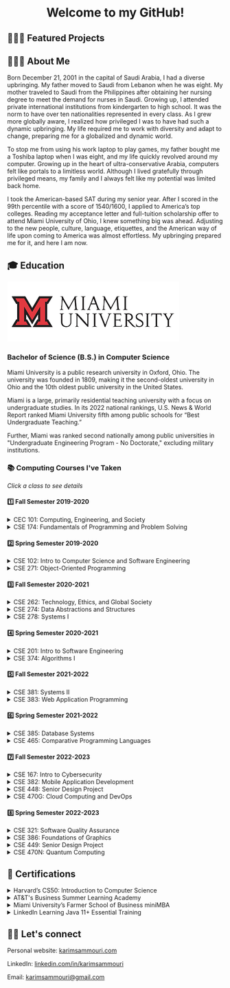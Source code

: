 <h1 align="center">Welcome to my GitHub!</h1>

<h2>👨🏻‍💻 Featured Projects</h2>

<h2>🙋🏻‍♂️ About Me</h2>
<p>
Born December 21, 2001 in the capital of Saudi Arabia, I had a diverse upbringing. My father moved to Saudi from Lebanon when he was eight. My mother traveled to Saudi from the Philippines after obtaining her nursing degree to meet the demand for nurses in Saudi. Growing up, I attended private international institutions from kindergarten to high school. It was the norm to have over ten nationalities represented in every class. As I grew more globally aware, I realized how privileged I was to have had such a dynamic upbringing. My life required me to work with diversity and adapt to change, preparing me for a globalized and dynamic world.

To stop me from using his work laptop to play games, my father bought me a Toshiba laptop when I was eight, and my life quickly revolved around my computer. Growing up in the heart of ultra-conservative Arabia, computers felt like portals to a limitless world. Although I lived gratefully through privileged means, my family and I always felt like my potential was limited back home.

I took the American-based SAT during my senior year. After I scored in the 99th percentile with a score of 1540/1600, I applied to America’s top colleges. Reading my acceptance letter and full-tuition scholarship offer to attend Miami University of Ohio, I knew something big was ahead. Adjusting to the new people, culture, language, etiquettes, and the American way of life upon coming to America was almost effortless. My upbringing prepared me for it, and here I am now.
</p>

<h2>🎓 Education</h2>
<img src="https://github.com/karimsammouri/karimsammouri/blob/main/MiamiLogo.png" alt="Miami University">
<h3>Bachelor of Science (B.S.) in Computer Science</h3>
<p>
Miami University is a public research university in Oxford, Ohio. The university was founded in 1809, making it the second-oldest university in Ohio and the 10th oldest public university in the 
United States. 

Miami is a large, primarily residential teaching university with a focus on undergraduate studies. In its 2022 national rankings, U.S. News & World Report ranked Miami University fifth among public schools for “Best Undergraduate Teaching.”

Further, Miami was ranked second nationally among public universities in "Undergraduate Engineering Program - No Doctorate," excluding military institutions.
</p>
<h3>📚 Computing Courses I've Taken</h3>
<p><i>Click a class to see details</i></p>
<h4>1️⃣ Fall Semester 2019-2020</h4>
<details>
  <summary>CEC 101: Computing, Engineering, and Society</summary>
  
  - Got introduced to the professional and societal context of engineering including contemporary issues and breakthrough technologies.
  - Explored issues related to professional ethics in engineering.
  - Learned the essential skills necessary for success in teamwork and communication.
</details>
<details>
  <summary>CSE 174: Fundamentals of Programming and Problem Solving</summary>
  
  - Learned fundamental programming concepts such as language syntax and semantics, variable scope, data representation, formatting conventions, and Integrated Development Environments (IDEs).
  - Learned the fundamentals of Java and the process from source code to executable code, including the roles of the Java Compiler and the Java Virtual Machine (JVM).
  - Learned to identify and eliminate errors in programs, including the ability to differentiate between compiler and runtime errors, interpret complier errors, use a debugger, write test code, and analyze source code.
  - Learned to implement clean and robust programs that solve a stated problem, including using appropriate Java primitive data types, operators, methods, conditionals, loops, input, output, collections, and third-party classes.
  - Learned to solve programming problems using a procedural approach through functional decomposition.
  - Learned to describe, trace, and implement basic algorithms such as linear search, non-recursive binary search, non-recursive sorting algorithms such as bubble sort, selection sort, and insertion sort, and common array algorithms such as counting, adding, and computing the min/max.
  - Learned to compare algorithms with respect to their efficiency and readability.
  - Learned to use Java’s API documentation.
</details>
<h4>2️⃣ Spring Semester 2019-2020</h4>
<details>
  <summary>CSE 102: Intro to Computer Science and Software Engineering</summary>
  
  - Learned to use computer science and software engineering tools such as Git, SSH, and CLI.
  - Learned fundamental computer science concepts such as binary, hexadecimal, logic gates, computer architecture, networks, operating systems, programming, and algorithms.
  - Learned web programming fundamentals such as HTML, CSS, JavaScript, DOM, and jQuery.
  - Explored ethical issues within computer science in the fields of privacy, security, accessibility, and copyright.
  - Learned about the various computing disciplines such as software engineering, computer engineering, electrical engineering, informational technology, management information systems, and interactive media studies and how they interrelate.
  - Learned to communicate through the use of web sites and oral presentations.
</details>
<details>
  <summary>CSE 271: Object-Oriented Programming</summary>
  
  - Learned to design and implement computer programs using object-oriented programming techniques such as objects, classes, methods, abstraction, encapsulation, inheritance, and polymorphism.
  - Learned to write UML class diagrams and break a programming problem down into an appropriate set of classes and methods based on a problem statement.
  - Learned to write robust programs with input validation and an emphasis on exhaustive testing through concepts learned in CSE 174 such as using a debugger and generating basic test cases.
  - Learned to write code that throws and catches appropriate exception classes, including both checked and unchecked exceptions.
  - Learned to use JUnit and write class tests.
  - Learned to use Javadoc to document a class.
  - Learned to use recursion as a problem solving technique and implement classical recursive algorithms such as calculating a factorial.
  - Learned to describe, implement, and compare non-recursive and recursive sorting algorithms such as bubble sort, insertion sort, selection sort, merge sort, and quick sort.
  - Learned to design and develop event-driven applications with a graphical user interface.
</details>
<h4>3️⃣ Fall Semester 2020-2021</h4>
<details>
  <summary>CSE 262: Technology, Ethics, and Global Society</summary>
  
  - Learned to formulate and defend a position on an ethical question related to technology, including applying ethical theories such as Kantianism, Utilitarianism, and Social Contract Theory.
  - Explored the ethical challenges currently posed  by technology, such as digital rights management, community standards, databases of personal data, fair use, freedom of expression, monitoring, technological determinism, unsafe software, and globalization.
  - Learned to engage with peers and come to a consensus on ethical issues.
  - Took positions on the social responsibilities of software developers and used oral and written methods to communicate my position.
</details>
<details>
  <summary>CSE 274: Data Abstractions and Structures</summary>
  
  - Learned to use the appropriate data structures, abstract data types, and algorithmic methods to solve a given problem.
  - Learned the features and semantics of abstract data types, including matrices, lists, stacks, queues, sets, maps, trees, graphs, and priority queues.
  - Learned the features and semantics of major data structures, including array-based lists, linked lists, hash tables, binary search trees, heaps, and graphs.
  - Learned to implement common tree and graph algorithms, including tree traversals, depth-first search, breadth-first search, Dijkstra’s algorithms, and topological sort.
  - Learned to combine multiple data structures to create efficient solutions to problems.
  - Learned how to make classes that are compatible with library collection classes such as a class that can be used as a key in a hash table.
  - Learned to implement abstract data types using object-oriented programming principles such as polymorphism, inheritance, and generics.
  - Learned to determine time and space requirements of data structure implementations and algorithms as well as asymptotic notations used in algorithms analysis.
</details>
<details>
  <summary>CSE 278: Systems I</summary>
  
  - Learned to develop programs using a high level, systems programming language (C++) in a Linux environment.
  - Learned about the properties of various computer architectures including their components and functions.
  - Learned to analyze the salient aspects of machine instructions and memory addressing modes.
  - Learned to convert a high level language program to assembly and machine language using suitable tools.
  - Learned to convert unsigned integers between different representations, including decimal, binary, and hexademical.
  - Learned to use compiler optimizations to improve performance.
  - Learned to use basic networking and socket programming concepts to develop a textual client-server program.
  - Learned to use SQL statements to manipulate a simple database, including the use of APIs to access a database from a program.
  - Learned to use appropriate system tools, including those from a command line interface.
</details>
<h4>4️⃣ Spring Semester 2020-2021</h4>
<details>
  <summary>CSE 201: Intro to Software Engineering</summary>
  
  - Learned to apply an object-oriented analysis and design approach to case studies.
  - Learned to describe the software development lifecycle and its associated processes, the different phases, and the relationships between the phases.
  - Learned to describe and compare alternative software processes, including waterfall, incremental, spiral, prototyping, empirical, and agile methods.
  - Learned the different roles and responsibilities that make up a software team.
  - Learned to develop clear, concise, and formal lifecycle artifacts, including requirements, design, implementation, and test documentation for software systems based on user and stakeholder needs.
  - Learned to create UML use case, class, and sequence diagrams
  - Learned the importance of construction technologies such as version control.
  - Learned fundamental design principles, including coupling, cohesion, and portability.
  - Learned the concept of design patterns and common examples.
  - Learned to apply the software development cycle as part of a team.
  - Learned to effectively present design artifacts.
  - Learned various testing and quality assurance strategies, including validation and verification, and different levels of testing (unit, integration, systems, acceptance, regression, black box, white box).
</details>
<details>
  <summary>CSE 374: Algorithms I</summary>
  
  - Learned to characterize the runtime and storage requirements of a proposed algorithm or data structure.
  - Learned to determine the time and space complexity of algorithms.
  - Learned the formal definitions of Ο, Θ, and Ω and how these describe the amount of work done by an algorithm.
  - Learned to use big O notation to define asymptotic upper bounds on time and space complexity of algorithms.
  - Learned to describe and implement advanced algorithms, including dynamic-programming, greedy, and divide-and-conquer algorithms.
</details>
<h4>5️⃣ Fall Semester 2021-2022</h4>
<details>
  <summary>CSE 381: Systems II</summary>
  
  - Learned to carry out the key steps in loading and starting an operating system.
  - Learned to critique the design and tradeoffs in file systems and computer memory hierarchy and their interfaces.
  - Learned to use multiprocessing and Inter-Process Communication (IPC) concepts and tools, including pipes to monitor and control processes.
  - Learned to use concurrency and multithreaded programming concepts to create processes with multiple cooperating threads in ways that avoid deadlock.
  - Learned to use virtualization and cloud services.
  - Learned to use various security features provided by an operating system to avoid common security problems such as buffer overflow, stack smashing, trojans, and root kit problems.
</details>
<details>
  <summary>CSE 383: Web Application Programming</summary>
  
  - Learned technologies needed to implement web applications, including HTML, CSS, JavaScript, and AJAX.
  - Learned the nature of web applications, frameworks, and various architectures, including the role of the client and backend servers, and how they interrelate.
  - Learned to create interactive web applications using forms and other user input methods to gather and present data.
  - Learned to develop responsive web applications.
  - Learned concepts related to using databases.
  - Learned concepts of MVC and templating in the creation of web applications.
  - Learned to describe and implement error handling conditions as they relate to network programming.
</details>
<h4>6️⃣ Spring Semester 2021-2022</h4>
<details>
  <summary>CSE 385: Database Systems</summary>
  
  - Learned the file structures that are used by Relational Database Management Systems (RDMS).
  - Learned the basic concepts of database systems such as entity sets and relationship sets.
  - Learned to utilize SQL to query a database.
  - Learned the syntax and semantics of SQL statements.
  - Learned to use views in relational systems.
  - Learned to utilize a commercial relational database management system that supports SQL (SQL Server).
  - Learned to design a relational database using entity-relationship modeling and diagrams.
  - Learned the concept of normalization in database design.
</details>
<details>
  <summary>CSE 465: Comparative Programming Languages</summary>
  
  - Learned to identify, describe, and compare programming language paradigms, including procedural, object-oriented, functional, declarative/logic, and scripting languages.
  - Learned to evaluate tradeoffs between different paradigms considering space efficiency, time efficiency, safety, and power of expression.
  - Programmed software using a language in each of the programming paradigms listed above.
  - Learned the tradeoffs of compiled and interpreted execution models.
  - Learned the phases of program translation from source code to executable code.
  - Learned the properties of a variable, including its associated address, value, score, persistence, and size.
  - Learned the tradeoffs of different lifetime management approaches such as reference counting and garbage collection.
  - Learned the difference between call-by-value, call-by-value/result, call-by-reference, and call-by-name parameter passing.
  - Learned to specify selected features of programming language syntax using standard grammatical notations.
  - Learned to specify selected features of programming language semantics using operational semantics, denotational semantics, and axiomatic semantics.
</details>
<h4>7️⃣ Fall Semester 2022-2023</h4>
<details>
  <summary>CSE 167: Intro to Cybersecurity</summary>
  
  - Learned the definition, scope, and objective of cybersecurity.
  - Explored current cybersecurity trends, including data breaches, targeted ransomware, and insider threats.
  - Learned fundamental cybersecurity concepts, including the CIA triad (confidentiality, integrity, and availability), attack vectors, defense points, and controls.
  - Learned fundamental cryptography concepts, including the caesar and vignette ciphers, symmetric and asymmetric encryption, hashing, OpenSSL, and GPG.
</details>
<details>
  <summary>CSE 382: Mobile Application Development</summary>
  
  - Learned to use Xamarin to build cross-platform mobile applications.
  - Learned to use an IDE (Visual Studio) to develop, debug, and test cross-platform mobile applications.
  - Learned the tradeoffs of cross-platform development and native development.
  - Learned to use graphical elements to acquire user input and display data, including entries, buttons, labels, and ListViews.
  - Learned to develop mobile applications that support different form factors such as phone or tablet and orientations such as landscape or portrait.
  - Learned to use common navigation patterns, including tabbed, carousel, and stack navigation.
  - Learned to use asynchronous processing to provide a responsive interface.
  - Learned the basic security aspects of mobile applications.
  - Learned to implement mobile applications that permanently store data, including through a local database, the app’s file system, and the app’s preferences.
  - Learned to implement mobile applications that use internet resources, including using web services to retrieve information from an internet resource through a standard data interchange format (JSON).
  - Learned to implement mobile applications that access the device’s hardware, including the GPS, accelerometer, and camera.
</details>
<details>
  <summary>CSE 448: Senior Design Project</summary>
  
  - Learned to solve an open-ended problem as part of a team utilizing software engineering tools and methods.
  - Learned to develop the necessary written and oral communication skills needed to communicate effectively with both technical and non-technical audiences.
  - Learned to perform various roles as part of a team.
  - Learned to apply engineering ethics and professionalism in project management.
</details>
<details>
  <summary>CSE 470G: Cloud Computing and DevOps</summary>
  
  - Learned the definition, scope, and objective of DevOps.
  - Learned fundamental DevOps concepts, including virtualization, containerization, and continuous integration (CI).
  - Learned to use DevOps automation tools such as Bash scripts, Docker, GitLab CI/CD, Ansible, Nagios, Puppet, and Terraform.
  - Learned to use cloud computing platforms such as AWS and OpenStack.
</details>
<h4>8️⃣ Spring Semester 2022-2023</h4>
<details>
  <summary>CSE 321: Software Quality Assurance</summary>
  
  <p><i>[In progress]</i></p>
</details>
<details>
  <summary>CSE 386: Foundations of Graphics</summary>
  
  <p><i>[In progress]</i></p>
</details>
<details>
  <summary>CSE 449: Senior Design Project</summary>
  
  <p><i>[In progress]</i></p>
</details>
<details>
  <summary>CSE 470N: Quantum Computing</summary>
  
  <p><i>[In progress]</i></p>
</details>

<h2>🪪 Certifications</h2>
<details>
  <summary>Harvard’s CS50: Introduction to Computer Science</summary>
  
  https://certificates.cs50.io/57c45c7d-ba2a-4dd3-bbc8-5196be365638.pdf?size=letter
  - Due to the course's quality and reviews, multiple programmers recommended I enroll in this online introductory computer science course before coming to college. I started the course but didn't have enough time to finish before coming to Miami. For completion's sake, I finished the course during the winter break of January 2022. The course did a fantastic job explaining the fundamentals of problem solving, programming, and computing in general. The course touched on eleven topics that were covered a week each: problem solving, C, arrays, algorithms, memory, data structures, Python, SQL, web application programming, Flask, and ethics. Every week's lecture, except the last, had a corresponding problem set, and the course culminated with a final project.
</details>
<details>
  <summary>AT&T's Business Summer Learning Academy</summary>
  
  https://www.credly.com/badges/b8baa00f-5a6e-466d-8c2c-3e9abc9967d9?source=linked_in_profile
  - I had the opportunity to participate in AT&T's 2021 Summer Learning Academy, where I experienced eighty total hours of intensive online programming around personal and career development, business, and technology topics. Established personalities such as Troy Aikman, Kelly Decker, and Matt Luhn were present. I received my certification on August 2021.
</details>
<details>
  <summary>Miami University’s Farmer School of Business miniMBA</summary>
  
  https://certs.professionaled.miamioh.edu/06c4e2c9-233c-4e33-97b2-68b902b53b25#gs.jmsajt
  - I had the opportunity to enroll in Miami's Farmer School of Business miniMBA program when it first launched in 2021. As a computer science major, I gained insight on a wide range of business topics from supply chain and business strategy to entrepreneurship and creative thinking. I recieved my miniMBA on January 2021.
</details>
<details>
  <summary>LinkedIn Learning Java 11+ Essential Training </summary>
  
  https://www.linkedin.com/learning/certificates/1f8eebe96b3e0686f92730367a13d07b74c9d64478ac57852cc5fd3d3a7be513
  - After receiving a free one-month trial on LinkedIn Learning my freshman year at Miami, I tried to maximize the opportunity. This course caught my eye as I had just finished CSE 271: Object-Oriented Programming and thought it would be a good Java refresher. I received my certification on June 2020.
</details>

<h2>🤝🏼 Let's connect</h2>
<p>
Personal website: <a href="https://karimsammouri.com/">karimsammouri.com</a>

LinkedIn: <a href="https://www.linkedin.com/in/karimsammouri/">linkedin.com/in/karimsammouri</a>

Email: <a href="karimsammouri@gmail.com">karimsammouri@gmail.com</a>
</p>
